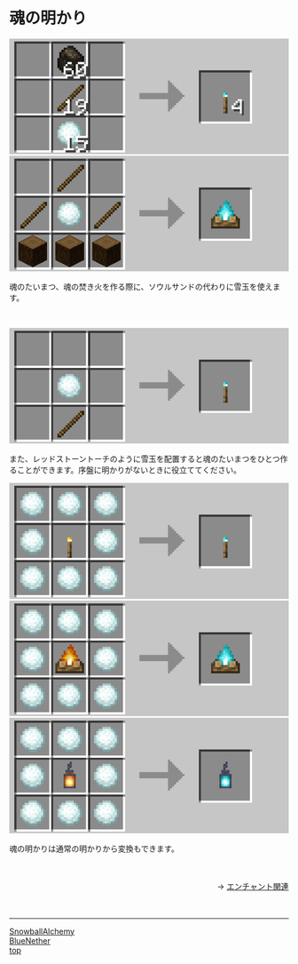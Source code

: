 # 魂の明かり

![SnowballAlchemy](./../images/soul_torch1.png)
![SnowballAlchemy](./../images/soul_campfire1.png)

魂のたいまつ、魂の焚き火を作る際に、ソウルサンドの代わりに雪玉を使えます。

<br>

![SnowballAlchemy](./../images/soul_torch2.png)

また、レッドストーントーチのように雪玉を配置すると魂のたいまつをひとつ作ることができます。序盤に明かりがないときに役立ててください。

![SnowballAlchemy](./../images/soul_torch3.png)
![SnowballAlchemy](./../images/soul_campfire2.png)
![SnowballAlchemy](./../images/soul_lantern.png)

魂の明かりは通常の明かりから変換もできます。

<br>

<br>

<div align="right">
→ <a href="./enchant">エンチャント関連</a>
</div><br>

<br>

---

[SnowballAlchemy](./index.md) <br>
[BlueNether](./../blue_nether/index.md)<br>
[top](./../index.md)

